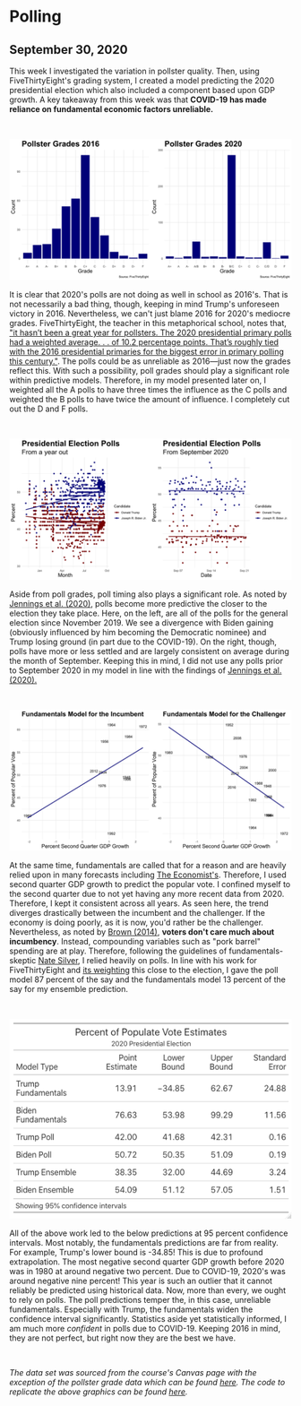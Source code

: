 # Polling
## September 30, 2020

This week I investigated the variation in pollster quality. Then, using FiveThirtyEight's grading system, I created a model predicting the 2020 presidential election which also included a component based upon GDP growth. A key takeaway from this week was that **COVID-19 has made reliance on fundamental economic factors unreliable.**

<br>

![](../figures/grade_plot.png)

It is clear that 2020's polls are not doing as well in school as 2016's. That is not necessarily a bad thing, though, keeping in mind Trump's unforeseen victory in 2016. Nevertheless, we can't just blame 2016 for 2020's mediocre grades. FiveThirtyEight, the teacher in this metaphorical school, notes that, ["it hasn’t been a great year for pollsters. The 2020 presidential primary polls had a weighted average. . . of 10.2 percentage points. That’s roughly tied with the 2016 presidential primaries for the biggest error in primary polling this century."](https://fivethirtyeight.com/features/weve-updated-our-pollster-ratings-ahead-of-the-2020-general-election/). The polls could be as unreliable as 2016—just now the grades reflect this. With such a possibility, poll grades should play a significant role within predictive models. Therefore, in my model presented later on, I weighted all the A polls to have three times the influence as the C polls and weighted the B polls to have twice the amount of influence. I completely cut out the D and F polls. 

<br>

![](../figures/poll_comp_plot.png)

Aside from poll grades, poll timing also plays a significant role. As noted by [Jennings et al. (2020)](https://www-sciencedirect-com.ezp-prod1.hul.harvard.edu/science/article/pii/S0169207019302572), polls become more predictive the closer to the election they take place. Here, on the left, are all of the polls for the general election since November 2019. We see a divergence with Biden gaining (obviously influenced by him becoming the Democratic nominee) and Trump losing ground (in part due to the COVID-19). On the right, though, polls have more or less settled and are largely consistent on average during the month of September. Keeping this in mind, I did not use any polls prior to September 2020 in my model in line with the findings of [Jennings et al. (2020).](https://www-sciencedirect-com.ezp-prod1.hul.harvard.edu/science/article/pii/S0169207019302572) 

<br>

![](../figures/fund_plot.png)

At the same time, fundamentals are called that for a reason and are heavily relied upon in many forecasts including [The Economist's](https://projects.economist.com/us-2020-forecast/president/how-this-works). Therefore, I used second quarter GDP growth to predict the popular vote. I confined myself to the second quarter due to not yet having any more recent data from 2020. Therefore, I kept it consistent across all years. As seen here, the trend diverges drastically between the incumbent and the challenger. If the economy is doing poorly, as it is now, you'd rather be the challenger. Nevertheless, as noted by [Brown (2014)](https://www-cambridge-org.ezp-prod1.hul.harvard.edu/core/services/aop-cambridge-core/content/view/ECFE39E003912F8AF65C2AD14A34BD8C/S2052263014000062a.pdf/div-class-title-voters-don-t-care-much-about-incumbency-div.pdf), **voters don't care much about incumbency**. Instead, compounding variables such as "pork barrel" spending are at play. Therefore, following the guidelines of fundamentals-skeptic [Nate Silver](https://fivethirtyeight.com/features/how-fivethirtyeights-2020-presidential-forecast-works-and-whats-different-because-of-covid-19/), I relied heavily on polls. In line with his work for FiveThirtyEight and [its weighting](https://fivethirtyeight.com/features/how-fivethirtyeights-2020-presidential-forecast-works-and-whats-different-because-of-covid-19/) this close to the election, I gave the poll model 87 percent of the say and the fundamentals model 13 percent of the say for my ensemble prediction. 

<br>

![](../figures/estimate.png)

All of the above work led to the below predictions at 95 percent confidence intervals. Most notably, the fundamentals predictions are far from reality. For example, Trump's lower bound is -34.85! This is due to profound extrapolation. The most negative second quarter GDP growth before 2020 was in 1980 at around negative two percent. Due to COVID-19, 2020's was around negative nine percent! This year is such an outlier that it cannot reliably be predicted using historical data. Now, more than every, we ought to rely on polls. The poll predictions temper the, in this case, unreliable fundamentals. Especially with Trump, the fundamentals widen the confidence interval significantly. Statistics aside yet statistically informed, I am much more *confident* in polls due to COVID-19. Keeping 2016 in mind, they are not perfect, but right now they are the best we have.

<br>

*The data set was sourced from the course's Canvas page with the exception of the pollster grade data which can be found [here](https://github.com/fivethirtyeight/data/tree/master/pollster-ratings). The code to replicate the above graphics can be found [here](https://github.com/SamuelLowry/gov1347_blog/blob/master/scripts/03-blog.R).*
